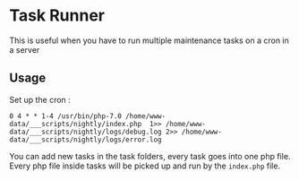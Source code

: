 # Task Runner 
This is useful when you have to run multiple maintenance tasks on a cron in a server


## Usage
Set up the cron :
```
0 4 * * 1-4 /usr/bin/php-7.0 /home/www-data/___scripts/nightly/index.php  1>> /home/www-data/___scripts/nightly/logs/debug.log 2>> /home/www-data/___scripts/nightly/logs/error.log
```

You can add new tasks in the task folders, every task goes into one php file.
Every php file inside tasks will be picked up and run by the `index.php` file.
